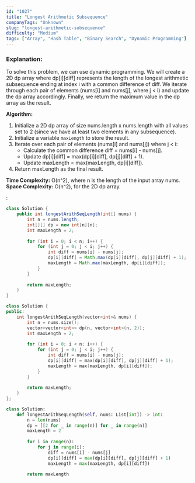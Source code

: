 ```yaml
---
id: "1027"
title: "Longest Arithmetic Subsequence"
companyTags: "Unknown"
slug: "longest-arithmetic-subsequence"
difficulty: "Medium"
tags: ["Array", "Hash Table", "Binary Search", "Dynamic Programming"]
---
```


### Explanation:
To solve this problem, we can use dynamic programming. We will create a 2D dp array where dp[i][diff] represents the length of the longest arithmetic subsequence ending at index i with a common difference of diff. We iterate through each pair of elements (nums[i] and nums[j], where j < i) and update the dp array accordingly. Finally, we return the maximum value in the dp array as the result.

**Algorithm:**
1. Initialize a 2D dp array of size nums.length x nums.length with all values set to 2 (since we have at least two elements in any subsequence).
2. Initialize a variable `maxLength` to store the result.
3. Iterate over each pair of elements (nums[i] and nums[j]) where j < i:
   - Calculate the common difference diff = nums[i] - nums[j].
   - Update dp[i][diff] = max(dp[i][diff], dp[j][diff] + 1).
   - Update maxLength = max(maxLength, dp[i][diff]).
4. Return maxLength as the final result.

**Time Complexity:** O(n^2), where n is the length of the input array nums.
**Space Complexity:** O(n^2), for the 2D dp array.

:

```java
class Solution {
    public int longestArithSeqLength(int[] nums) {
        int n = nums.length;
        int[][] dp = new int[n][n];
        int maxLength = 2;
        
        for (int i = 0; i < n; i++) {
            for (int j = 0; j < i; j++) {
                int diff = nums[i] - nums[j];
                dp[i][diff] = Math.max(dp[i][diff], dp[j][diff] + 1);
                maxLength = Math.max(maxLength, dp[i][diff]);
            }
        }
        
        return maxLength;
    }
}
```

```cpp
class Solution {
public:
    int longestArithSeqLength(vector<int>& nums) {
        int n = nums.size();
        vector<vector<int>> dp(n, vector<int>(n, 2));
        int maxLength = 2;
        
        for (int i = 0; i < n; i++) {
            for (int j = 0; j < i; j++) {
                int diff = nums[i] - nums[j];
                dp[i][diff] = max(dp[i][diff], dp[j][diff] + 1);
                maxLength = max(maxLength, dp[i][diff]);
            }
        }
        
        return maxLength;
    }
};
```

```python
class Solution:
    def longestArithSeqLength(self, nums: List[int]) -> int:
        n = len(nums)
        dp = [[2 for _ in range(n)] for _ in range(n)]
        maxLength = 2
        
        for i in range(n):
            for j in range(i):
                diff = nums[i] - nums[j]
                dp[i][diff] = max(dp[i][diff], dp[j][diff] + 1)
                maxLength = max(maxLength, dp[i][diff])
        
        return maxLength
```